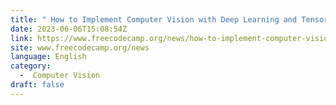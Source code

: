 ```yaml
---
title: " How to Implement Computer Vision with Deep Learning and TensorFlow "
date: 2023-06-06T15:08:54Z
link: https://www.freecodecamp.org/news/how-to-implement-computer-vision-with-deep-learning-and-tensorflow/?utm_medium=RSS&utm_source=news.12bit.vn
site: www.freecodecamp.org/news
language: English
category:
  -  Computer Vision 
draft: false
---
```

